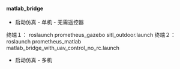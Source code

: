 #### matlab_bridge

- 启动仿真 - 单机 - 无需遥控器

终端１：
roslaunch prometheus_gazebo sitl_outdoor.launch
终端２：
roslaunch prometheus_matlab matlab_bridge_with_uav_control_no_rc.launch 

- 启动仿真 - 多机